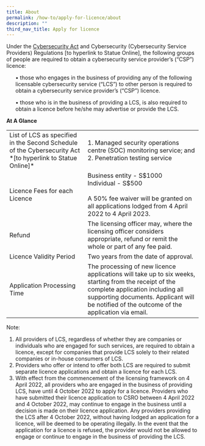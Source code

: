 ```yaml
---
title: About
permalink: /how-to/apply-for-licence/about
description: ""
third_nav_title: Apply for licence
---
```

Under the [Cybersecurity Act](https://sso.agc.gov.sg/Acts-Supp/9-2018/) and Cybersecurity (Cybersecurity Service Providers) Regulations [to hyperlink to Statue Online], the following groups of people are required to obtain a cybersecurity service provider’s (“CSP”) licence:
<ol>•	those who engages in the business of providing any of the following licensable cybersecurity service (“LCS”) to other person is required to obtain a cybersecurity service provider’s (“CSP”) licence.</ol>
<ol>•	those who is in the business of providing a LCS, is also required to obtain a licence before he/she may advertise or provide the LCS.</ol>

**At A Glance**

<table class="table-v">
    <tr>
    <td>List of LCS as specified in the Second Schedule of the Cybersecurity Act *[to hyperlink to Statue Online]*</td>
    <td>1. Managed security operations centre (SOC) monitoring service; and<br>
2. Penetration testing service
</td>
  </tr><tr>
	<td>Licence Fees for each Licence</td>
    <td>Business entity - S$1000 <br>Individual - S$500<br><br>A 50% fee waiver will be granted on all applications lodged from 4 April 2022 to 4 April 2023.</td>
  </tr>
  <tr>
		<td>Refund</td>
    <td>The licensing officer may, where the licensing officer considers appropriate, refund or remit the whole or part of any fee paid.</td>
  </tr>
  <tr>
		<td>Licence Validity Period</td>
		<td>Two years from the date of approval.</td>
  </tr>
	<td>Application Processing Time</td>
    <td>The processing of new licence applications will take up to six weeks, starting from the receipt of the complete application including all supporting documents. Applicant will be notified of the outcome of the application via email.</font></td>
</table>

Note:
<ol>
<li>All providers of LCS, regardless of whether they are companies or individuals who are engaged for such services, are required to obtain a licence, except for companies that provide LCS solely to their related companies or in-house consumers of LCS.</li>
	
<li>Providers who offer or intend to offer both LCS are required to submit separate licence applications and obtain a licence for each LCS.</li>
	
<li>With effect from the commencement of the licensing framework on 4 April 2022, all providers who are engaged in the business of providing LCS, have until 4 October 2022 to apply for a licence. Providers who have submitted their licence application to CSRO between 4 April 2022 and 4 October 2022, may continue to engage in the business until a decision is made on their licence application. Any providers providing the LCS after 4 October 2022, without having lodged an application for a licence, will be deemed to be operating illegally. In the event that the application for a licence is refused, the provider would not be allowed to engage or continue to engage in the business of providing the LCS.</li>